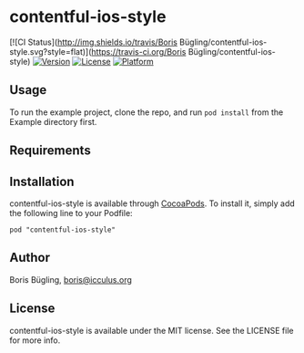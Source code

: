 # contentful-ios-style

[![CI Status](http://img.shields.io/travis/Boris Bügling/contentful-ios-style.svg?style=flat)](https://travis-ci.org/Boris Bügling/contentful-ios-style)
[![Version](https://img.shields.io/cocoapods/v/contentful-ios-style.svg?style=flat)](http://cocoadocs.org/docsets/contentful-ios-style)
[![License](https://img.shields.io/cocoapods/l/contentful-ios-style.svg?style=flat)](http://cocoadocs.org/docsets/contentful-ios-style)
[![Platform](https://img.shields.io/cocoapods/p/contentful-ios-style.svg?style=flat)](http://cocoadocs.org/docsets/contentful-ios-style)

## Usage

To run the example project, clone the repo, and run `pod install` from the Example directory first.

## Requirements

## Installation

contentful-ios-style is available through [CocoaPods](http://cocoapods.org). To install
it, simply add the following line to your Podfile:

    pod "contentful-ios-style"

## Author

Boris Bügling, boris@icculus.org

## License

contentful-ios-style is available under the MIT license. See the LICENSE file for more info.

